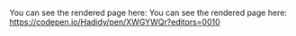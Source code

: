 You can see the rendered page here: You can see the rendered page here: https://codepen.io/Hadidy/pen/XWGYWQr?editors=0010

